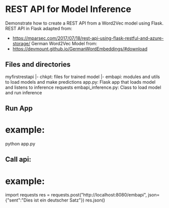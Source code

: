 # REST API for Model Inference 
Demonstrate how to create a REST API from a Word2Vec model using Flask.
REST API in Flask adapted from: 
- https://mparsec.com/2017/07/18/rest-api-using-flask-restful-and-azure-storage/
German Word2Vec Model from:
- https://devmount.github.io/GermanWordEmbeddings/#download

## Files and directories
myfirstrestapi
|- chkpt: files for trained model 
|- embapi: modules and utils to load models and make predictions
app.py: Flask app that loads model and listens to inference requests
embapi_inference.py: Class to load model and run inference

## Run App
# example:
python app.py

## Call api: 
# example: 
import requests
res = requests.post("http://localhost:8080/embapi", json={"sent":"Dies ist ein deutscher Satz"})
res.json()